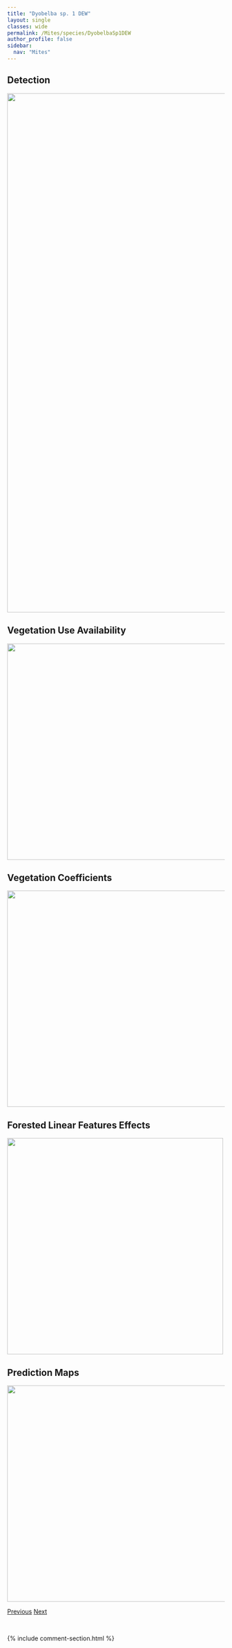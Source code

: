 ```yaml
---
title: "Dyobelba sp. 1 DEW"
layout: single
classes: wide
permalink: /Mites/species/DyobelbaSp1DEW
author_profile: false
sidebar:
  nav: "Mites"
---
```


<h2>Detection</h2>

<a href="https://drive.google.com/uc?export=view&id=1ZLweGOBQWRZ_d4pV0ZRZroJw9Iae4ZHY">
<img src="https://drive.google.com/uc?export=view&id=1ZLweGOBQWRZ_d4pV0ZRZroJw9Iae4ZHY" height = "1200" width = "800">
</a>


<h2>Vegetation Use Availability</h2>

<a href="https://drive.google.com/uc?export=view&id=1q6sfh1O21J9UbVB65fhH43fkgFveNucY">
<img src="https://drive.google.com/uc?export=view&id=1q6sfh1O21J9UbVB65fhH43fkgFveNucY" height = "500" width = "1000">
</a>


<h2>Vegetation Coefficients</h2>

<a href="https://drive.google.com/uc?export=view&id=1en5dFMp5B2MjIudUTHIzKHRWfV16mBBd">
<img src="https://drive.google.com/uc?export=view&id=1en5dFMp5B2MjIudUTHIzKHRWfV16mBBd" height = "500" width = "1000">
</a>


<h2>Forested Linear Features Effects</h2>

<a href="https://drive.google.com/uc?export=view&id=1T3Veww8-fzzUodp6Gi3F0NLW-50zwCSD">
<img src="https://drive.google.com/uc?export=view&id=1T3Veww8-fzzUodp6Gi3F0NLW-50zwCSD" height = "500" width = "500">
</a>


<h2>Prediction Maps</h2>

<a href="https://drive.google.com/uc?export=view&id=1MTvfBR0tWrcTC1NVEJNsfXC8mjMzlAXf">
<img src="https://drive.google.com/uc?export=view&id=1MTvfBR0tWrcTC1NVEJNsfXC8mjMzlAXf" height = "500" width = "1000">
</a>


<a href="/DevelopmentWebsite/Mites/species/DorycranosusSp4DEW" class="pagination--pager" title="Dorycranosus sp. 4 DEW">Previous</a> <a href="/DevelopmentWebsite/Mites/species/DyobelbaSp2DEW" class="pagination--pager" title="Dyobelba sp. 2 DEW">Next</a>

<p>&nbsp;</p>

{% include comment-section.html %}
